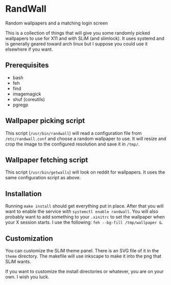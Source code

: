 # RandWall

Random wallpapers and a matching login screen

This is a collection of things that will give you some randomly picked
wallpapers to use for X11 and with SLiM (and slimlock).  It uses systemd and is
generally geared toward arch linux but I suppose you could use it elsewhere if
you want.

## Prerequisites

 - bash
 - feh
 - find
 - imagemagick
 - shuf (coreutils)
 - pgregp

## Wallpaper picking script

This script (`/usr/bin/randwall`) will read a configuration file from
`/etc/randwall.conf` and choose a random wallpaper to use.  It will resize and
crop the image to the configured resolution and save it in `/tmp/`.

## Wallpaper fetching script

This script (`/usr/bin/getwalls`) will look on reddit for wallpapers.  It uses
the same configuration script as above.

## Installation

Running `make install` should get everything put in place.  After that you will
want to enable the service with `systemctl enable randwall`.  You will also
probably want to add something to your `.xinitrc` to set the wallpaper when your
X session starts.  I use the following: `feh --bg-fill /tmp/wallpaper &`.

## Customization

You can customize the SLiM theme panel.  There is an SVG file of it in the
`theme` directory.  The makefile will use inkscape to make it into the png that
SLiM wants.

If you want to customize the install directories or whatever, you are on your
own.  I wish you luck.
